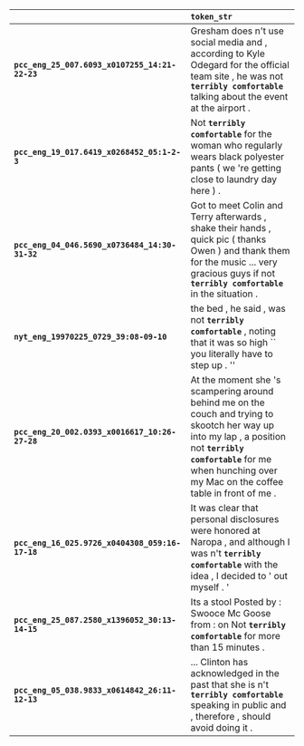 |                                                 | `token_str`                                                                                                                                                                                                                    |
|:------------------------------------------------|:-------------------------------------------------------------------------------------------------------------------------------------------------------------------------------------------------------------------------------|
| **`pcc_eng_25_007.6093_x0107255_14:21-22-23`**  | Gresham does n't use social media and , according to Kyle Odegard for the official team site , he was not __``terribly comfortable``__ talking about the event at the airport .                                                |
| **`pcc_eng_19_017.6419_x0268452_05:1-2-3`**     | Not __``terribly comfortable``__ for the woman who regularly wears black polyester pants ( we 're getting close to laundry day here ) .                                                                                        |
| **`pcc_eng_04_046.5690_x0736484_14:30-31-32`**  | Got to meet Colin and Terry afterwards , shake their hands , quick pic ( thanks Owen ) and thank them for the music ... very gracious guys if not __``terribly comfortable``__ in the situation .                              |
| **`nyt_eng_19970225_0729_39:08-09-10`**         | the bed , he said , was not __``terribly comfortable``__ , noting that it was so high `` you literally have to step up . ''                                                                                                    |
| **`pcc_eng_20_002.0393_x0016617_10:26-27-28`**  | At the moment she 's scampering around behind me on the couch and trying to skootch her way up into my lap , a position not __``terribly comfortable``__ for me when hunching over my Mac on the coffee table in front of me . |
| **`pcc_eng_16_025.9726_x0404308_059:16-17-18`** | It was clear that personal disclosures were honored at Naropa , and although I was n't __``terribly comfortable``__ with the idea , I decided to ' out myself . '                                                              |
| **`pcc_eng_25_087.2580_x1396052_30:13-14-15`**  | Its a stool Posted by : Swooce Mc Goose from : on Not __``terribly comfortable``__ for more than 15 minutes .                                                                                                                  |
| **`pcc_eng_05_038.9833_x0614842_26:11-12-13`**  | ... Clinton has acknowledged in the past that she is n't __``terribly comfortable``__ speaking in public and , therefore , should avoid doing it .                                                                             |